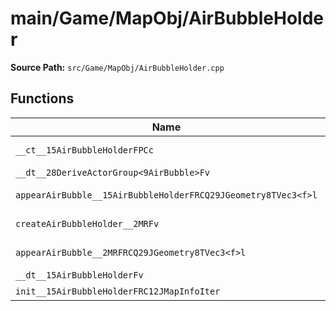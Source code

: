 # main/Game/MapObj/AirBubbleHolder

**Source Path:** `src/Game/MapObj/AirBubbleHolder.cpp`

## Functions

| Name | Address | Match % |
|------|---------|---------|
| `__ct__15AirBubbleHolderFPCc` | `0x801A610C` | :white_check_mark: (100.0%) |
| `__dt__28DeriveActorGroup<9AirBubble>Fv` | `0x801A614C` | :x: (0.0%) |
| `appearAirBubble__15AirBubbleHolderFRCQ29JGeometry8TVec3<f>l` | `0x801A61A8` | :white_check_mark: (100.0%) |
| `createAirBubbleHolder__2MRFv` | `0x801A6210` | :white_check_mark: (100.0%) |
| `appearAirBubble__2MRFRCQ29JGeometry8TVec3<f>l` | `0x801A6218` | :white_check_mark: (100.0%) |
| `__dt__15AirBubbleHolderFv` | `0x801A6264` | :x: (0.0%) |
| `init__15AirBubbleHolderFRC12JMapInfoIter` | `0x801A62BC` | :x: (0.0%) |